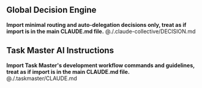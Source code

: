 ## Global Decision Engine

**Import minimal routing and auto-delegation decisions only, treat as if import
is in the main CLAUDE.md file.** @./.claude-collective/DECISION.md

## Task Master AI Instructions

**Import Task Master's development workflow commands and guidelines, treat as if
import is in the main CLAUDE.md file.** @./.taskmaster/CLAUDE.md
